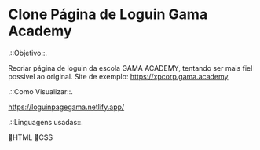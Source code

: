 # Clone Página de Loguin Gama Academy

.::Objetivo::.

Recriar página de loguin da escola GAMA ACADEMY, tentando ser mais fiel possivel ao original.
Site de exemplo: https://xpcorp.gama.academy

.::Como Visualizar::.

https://loguinpagegama.netlify.app/

.::Linguagens usadas::.

 📃HTML
 🎨CSS
 
 
